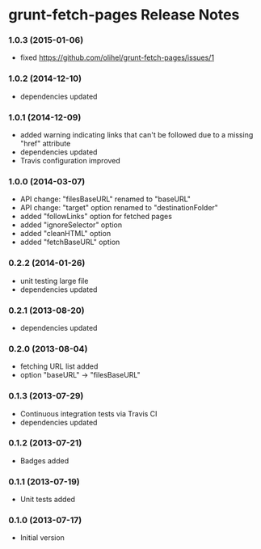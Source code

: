 # grunt-fetch-pages Release Notes

### 1.0.3 (2015-01-06)
 * fixed https://github.com/olihel/grunt-fetch-pages/issues/1

### 1.0.2 (2014-12-10)
 * dependencies updated

### 1.0.1 (2014-12-09)
 * added warning indicating links that can't be followed due to a missing "href" attribute
 * dependencies updated
 * Travis configuration improved

### 1.0.0 (2014-03-07)
 * API change: "filesBaseURL" renamed to "baseURL"
 * API change: "target" option renamed to "destinationFolder"
 * added "followLinks" option for fetched pages
 * added "ignoreSelector" option
 * added "cleanHTML" option
 * added "fetchBaseURL" option

### 0.2.2 (2014-01-26)
 * unit testing large file
 * dependencies updated

### 0.2.1 (2013-08-20)
 * dependencies updated

### 0.2.0 (2013-08-04)
 * fetching URL list added
 * option "baseURL" -> "filesBaseURL"

### 0.1.3 (2013-07-29)
 * Continuous integration tests via Travis CI
 * dependencies updated

### 0.1.2 (2013-07-21)
 * Badges added

### 0.1.1 (2013-07-19)
 * Unit tests added

### 0.1.0 (2013-07-17)
 * Initial version

